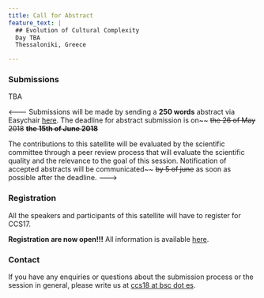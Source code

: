 ```yaml
---
title: Call for Abstract
feature_text: |
  ## Evolution of Cultural Complexity
  Day TBA
  Thessaloniki, Greece 

---
```





### Submissions

TBA 

<---
Submissions will be made by sending a **250 words** abstract  via Easychair [here](https://easychair.org/conferences/?conf=eec2018). The deadline for abstract submission is on~~ ~~the 26 of May 2018~~ ~~**the 15th of June 2018**~~

The contributions to this satellite will be evaluated by the scientific committee through a peer review process that will evaluate the scientific quality and the relevance to the goal of this session. Notification of accepted abstracts will be communicated~~ ~~by 5 of june~~ as soon as possible after the deadline. 
--->




### Registration

All the speakers and participants of this satellite will have to register for CCS17. 

**Registration are now open!!!** All information is available [here](http://ccs18.unam.mx/registration/new).

### Contact

If you have any enquiries or questions about the submission process or the session in general, please write us at [ccs18 at bsc dot es](mailto:ccs18@bsc.es).
